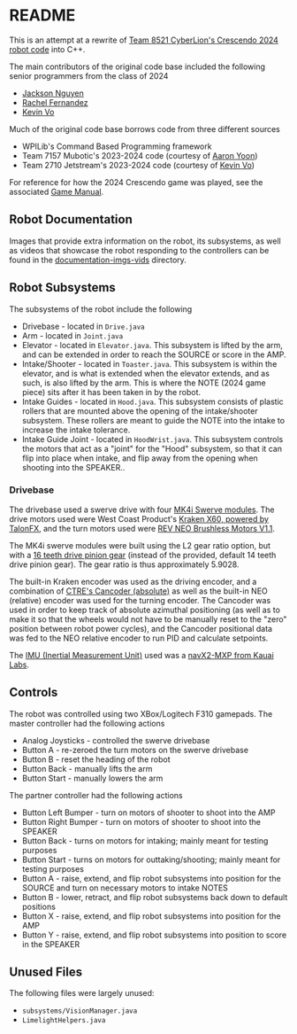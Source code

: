 # README
This is an attempt at a rewrite of [Team 8521 CyberLion's Crescendo 2024 robot code](https://github.com/CyberLions-8521/Crescendo2024/tree/main) into C++.

The main contributors of the original code base included the following senior programmers from the class of 2024
* [Jackson Nguyen](https://github.com/jackhnguyen)
* [Rachel Fernandez](https://github.com/PokaDoka1)
* [Kevin Vo](https://github.com/EV3KevinDEV)

Much of the original code base borrows code from three different sources
* WPILib's Command Based Programming framework
* Team 7157 Mubotic's 2023-2024 code (courtesy of [Aaron Yoon](https://github.com/awesomeyooner))
* Team 2710 Jetstream's 2023-2024 code (courtesy of [Kevin Vo](https://github.com/EV3KevinDEV))

For reference for how the 2024 Crescendo game was played, see the associated [Game Manual](https://www.firstinspires.org/resource-library/frc/competition-manual-qa-system).

## Robot Documentation
Images that provide extra information on the robot, its subsystems, as well as videos that showcase the robot responding to the controllers can be found in the [documentation-imgs-vids](https://github.com/CyberLions-8521/Crescendo2024/tree/main/documentation-imgs-vids) directory.

## Robot Subsystems
The subsystems of the robot include the following
* Drivebase - located in `Drive.java`
* Arm - located in `Joint.java`
* Elevator - located in `Elevator.java`.  This subsystem is lifted by the arm, and can be extended in order to reach the SOURCE or score in the AMP.
* Intake/Shooter - located in `Toaster.java`.  This subsystem is within the elevator, and is what is extended when the elevator extends, and as such, is also lifted by the arm.  This is where the NOTE (2024 game piece) sits after it has been taken in by the robot.
* Intake Guides - located in `Hood.java`.  This subsystem consists of plastic rollers that are mounted above the opening of the intake/shooter subsystem.  These rollers are meant to guide the NOTE into the intake to increase the intake tolerance.
* Intake Guide Joint - located in `HoodWrist.java`.  This subsystem controls the motors that act as a "joint" for the "Hood" subsystem, so that it can flip into place when intake, and flip away from the opening when shooting into the SPEAKER..

### Drivebase
The drivebase used a swerve drive with four [MK4i Swerve modules](https://swervedrivespecialties.com/products/mk4i-swerve-module).  The drive motors used were West Coast Product's [Kraken X60, powered by TalonFX](https://wcproducts.com/products/kraken), and the turn motors used were [REV NEO Brushless Motors V1.1](https://www.revrobotics.com/rev-21-1650/).

The MK4i swerve modules were built using the L2 gear ratio option, but with a [16 teeth drive pinion gear](https://www.swervedrivespecialties.com/collections/mk4i-parts/products/kit-adapter-16t-drive-pinion-gear-mk4i?variant=47576386470189) (instead of the provided, default 14 teeth drive pinion gear).  The gear ratio is thus approximately 5.9028.

The built-in Kraken encoder was used as the driving encoder, and a combination of [CTRE's Cancoder (absolute)](https://store.ctr-electronics.com/cancoder/) as well as the built-in NEO (relative) encoder was used for the turning encoder.  The Cancoder was used in order to keep track of absolute azimuthal positioning (as well as to make it so that the wheels would not have to be manually reset to the "zero" position between robot power cycles), and the Cancoder positional data was fed to the NEO relative encoder to run PID and calculate setpoints.

The [IMU (Inertial Measurement Unit)](https://docs.wpilib.org/en/stable/docs/hardware/sensors/accelerometers-hardware.html) used was a [navX2-MXP from Kauai Labs](https://pdocs.kauailabs.com/navx-mxp/).

## Controls
The robot was controlled using two XBox/Logitech F310 gamepads.  The master controller had the following actions
* Analog Joysticks - controlled the swerve drivebase
* Button A - re-zeroed the turn motors on the swerve drivebase
* Button B - reset the heading of the robot
* Button Back - manually lifts the arm
* Button Start - manually lowers the arm

The partner controller had the following actions
* Button Left Bumper - turn on motors of shooter to shoot into the AMP
* Button Right Bumper - turn on motors of shooter to shoot into the SPEAKER
* Button Back - turns on motors for intaking; mainly meant for testing purposes
* Button Start - turns on motors for outtaking/shooting; mainly meant for testing purposes
* Button A - raise, extend, and flip robot subsystems into position for the SOURCE and turn on necessary motors to intake NOTES
* Button B - lower, retract, and flip robot subsystems back down to default positions
* Button X - raise, extend, and flip robot subsystems into position for the AMP
* Button Y - raise, extend, and flip robot subsystems into position to score in the SPEAKER

## Unused Files
The following files were largely unused:
* `subsystems/VisionManager.java`
* `LimelightHelpers.java`